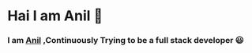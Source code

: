 #  Hai I am Anil :raising_hand:

###  I am [Anil](https://github.com/Anil-mn) ,Continuously Trying to be a full stack developer :smiley:


